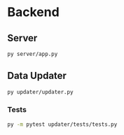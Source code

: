 # Backend

## Server

```bash
py server/app.py
```

## Data Updater

```bash
py updater/updater.py
```

### Tests

```bash
py -m pytest updater/tests/tests.py
```
